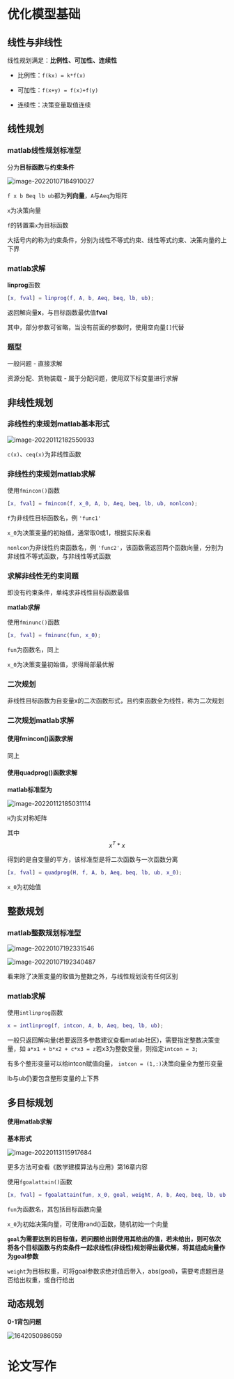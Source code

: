 # 优化模型基础



## 线性与非线性

线性规划满足：**比例性、可加性、连续性**

- 比例性：`f(kx) = k*f(x)`

- 可加性：`f(x+y) = f(x)+f(y)`

- 连续性：决策变量取值连续



## 线性规划



### matlab线性规划标准型

分为**目标函数**与**约束条件**

![image-20220107184910027](https://github.com/Chikie920/Mark/tree/main/Sources/images_math/image-20220107184910027.png)

`f x b Beq lb ub`都为**列向量**，`A`与`Aeq`为矩阵

`x`为决策向量

`f`的转置乘`x`为目标函数

大括号内的称为约束条件，分别为线性不等式约束、线性等式约束、决策向量的上下界



### matlab求解

**linprog**函数

```matlab
[x, fval] = linprog(f, A, b, Aeq, beq, lb, ub);
```

返回解向量**x**，与目标函数最优值**fval**

其中，部分参数可省略，当没有前面的参数时，使用空向量`[]`代替



### 题型

一般问题 - 直接求解

资源分配、货物装载 - 属于分配问题，使用双下标变量进行求解



## 非线性规划



### 非线性约束规划matlab基本形式

![image-20220112182550933](https://github.com/Chikie920/Mark/tree/main/Sources/images_math/image-20220112182550933.png)



`c(x)`、`ceq(x)`为非线性函数



### 非线性约束规划matlab求解

使用`fmincon()`函数

```matlab
[x, fval] = fmincon(f, x_0, A, b, Aeq, beq, lb, ub, nonlcon);
```

`f`为非线性目标函数名，例 `'func1'`

`x_0`为决策变量的初始值，通常取0或1，根据实际来看

`nonlcon`为非线性约束函数名，例 `'func2'`，该函数需返回两个函数向量，分别为非线性不等式函数，与非线性等式函数



### 求解非线性无约束问题

即没有约束条件，单纯求非线性目标函数最值



**matlab求解**

使用`fminunc()`函数

```matlab
[x, fval] = fminunc(fun, x_0);
```

`fun`为函数名，同上

`x_0`为决策变量初始值，求得局部最优解



### 二次规划

非线性目标函数为自变量x的二次函数形式，且约束函数全为线性，称为二次规划



### 二次规划matlab求解



#### 使用fmincon()函数求解

同上



#### 使用quadprog()函数求解



**matlab标准型为**

![image-20220112185031114](https://github.com/Chikie920/Mark/tree/main/Sources/images_math/image-20220112185031114.png)

`H`为实对称矩阵

其中
$$
x^T * x
$$


得到的是自变量的平方，该标准型是将二次函数与一次函数分离



```matlab
[x, fval] = quadprog(H, f, A, b, Aeq, beq, lb, ub, x_0);
```

`x_0`为初始值



## 整数规划



### matlab整数规划标准型

![image-20220107192331546](https://github.com/Chikie920/Mark/tree/main/Sources/images_math/image-20220107192331546.png)



![image-20220107192340487](https://github.com/Chikie920/Mark/tree/main/Sources/images_math/image-20220107192340487.png)

看来除了决策变量的取值为整数之外，与线性规划没有任何区别



### matlab求解

使用`intlinprog`函数

```matlab
x = intlinprog(f, intcon, A, b, Aeq, beq, lb, ub);
```

一般只返回解向量(若要返回多参数建议查看matlab社区)，需要指定整数决策变量，如 `a*x1 + b*x2 + c*x3 = z`若x3为整数变量，则指定`intcon = 3;`

有多个整形变量可以给intcon赋值向量， `intcon = (1,:)`决策向量全为整形变量

lb与ub仍要包含整形变量的上下界



## 多目标规划



#### 使用matlab求解



**基本形式**

![image-20220113115917684](https://github.com/Chikie920/Mark/tree/main/Sources/images_math/image-20220113115917684.png)



更多方法可查看《数学建模算法与应用》第16章内容

使用`fgoalattain()`函数

```matlab
[x, fval] = fgoalattain(fun, x_0, goal, weight, A, b, Aeq, beq, lb, ub, nonclon);
```

`fun`为函数名，其包括目标函数向量

`x_0`为初始决策向量，可使用rand()函数，随机初始一个向量

**`goal`为需要达到的目标值，若问题给出则使用其给出的值，若未给出，则可依次将各个目标函数与约束条件一起求线性(非线性)规划得出最优解，将其组成向量作为goal参数**

`weight`为目标权重，可将goal参数求绝对值后带入，abs(goal)，需要考虑题目是否给出权重，或自行给出



## 动态规划



**0-1背包问题**

<img src="D:\Chrome\MobileFile\1642050986059.jpg" alt="1642050986059"  />











# 论文写作

